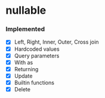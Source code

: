 # nullable

### Implemented
- [x] Left, Right, Inner, Outer, Cross join
- [x] Hardcoded values
- [x] Query parameters
- [x] With as
- [x] Returning
- [x] Update
- [x] Builtin functions
- [x] Delete
